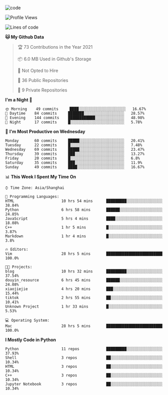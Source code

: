 
<!--
**liuyaanng/liuyaanng** is a ✨ _special_ ✨ repository because its `README.md` (this file) appears on your GitHub profile.

Here are some ideas to get you started:

- 🔭 I’m currently working on ...
- 🌱 I’m currently learning ...
- 👯 I’m looking to collaborate on ...
- 🤔 I’m looking for help with ...
- 💬 Ask me about ...
- 📫 How to reach me: ...
- 😄 Pronouns: ...
- ⚡ Fun fact: ...
-->


![code](https://cdn.jsdelivr.net/gh/liuyaanng/liuyaanng@1.0/code.gif) 

<!--START_SECTION:waka-->
![Profile Views](http://img.shields.io/badge/Profile%20Views-2-blue)

![Lines of code](https://img.shields.io/badge/From%20Hello%20World%20I%27ve%20Written-5.3%20million%20lines%20of%20code-blue)

**🐱 My Github Data** 

> 🏆 73 Contributions in the Year 2021
 > 
> 📦 6.0 MB Used in Github's Storage 
 > 
> 🚫 Not Opted to Hire
 > 
> 📜 36 Public Repositories 
 > 
> 🔑 9 Private Repositories  
 > 
**I'm a Night 🦉** 

```text
🌞 Morning    49 commits     ████░░░░░░░░░░░░░░░░░░░░░   16.67% 
🌆 Daytime    84 commits     ███████░░░░░░░░░░░░░░░░░░   28.57% 
🌃 Evening    144 commits    ████████████░░░░░░░░░░░░░   48.98% 
🌙 Night      17 commits     █░░░░░░░░░░░░░░░░░░░░░░░░   5.78%

```
📅 **I'm Most Productive on Wednesday** 

```text
Monday       60 commits     █████░░░░░░░░░░░░░░░░░░░░   20.41% 
Tuesday      22 commits     █░░░░░░░░░░░░░░░░░░░░░░░░   7.48% 
Wednesday    69 commits     █████░░░░░░░░░░░░░░░░░░░░   23.47% 
Thursday     39 commits     ███░░░░░░░░░░░░░░░░░░░░░░   13.27% 
Friday       20 commits     █░░░░░░░░░░░░░░░░░░░░░░░░   6.8% 
Saturday     35 commits     ███░░░░░░░░░░░░░░░░░░░░░░   11.9% 
Sunday       49 commits     ████░░░░░░░░░░░░░░░░░░░░░   16.67%

```


📊 **This Week I Spent My Time On** 

```text
⌚︎ Time Zone: Asia/Shanghai

💬 Programming Languages: 
HTML                     10 hrs 54 mins      █████████░░░░░░░░░░░░░░░░   38.84% 
Python                   6 hrs 58 mins       ██████░░░░░░░░░░░░░░░░░░░   24.85% 
JavaScript               5 hrs 4 mins        ████░░░░░░░░░░░░░░░░░░░░░   18.08% 
C++                      1 hr 5 mins         █░░░░░░░░░░░░░░░░░░░░░░░░   3.87% 
Markdown                 1 hr 4 mins         █░░░░░░░░░░░░░░░░░░░░░░░░   3.8%

🔥 Editors: 
Vim                      28 hrs 5 mins       █████████████████████████   100.0%

🐱‍💻 Projects: 
blog                     10 hrs 32 mins      █████████░░░░░░░░░░░░░░░░   37.54% 
douyin_resource          6 hrs 45 mins       ██████░░░░░░░░░░░░░░░░░░░   24.08% 
xiaojiejie               4 hrs 20 mins       ███░░░░░░░░░░░░░░░░░░░░░░   15.44% 
tiktok                   2 hrs 55 mins       ██░░░░░░░░░░░░░░░░░░░░░░░   10.41% 
Unknown Project          1 hr 33 mins        █░░░░░░░░░░░░░░░░░░░░░░░░   5.53%

💻 Operating System: 
Mac                      28 hrs 5 mins       █████████████████████████   100.0%

```

**I Mostly Code in Python** 

```text
Python                   11 repos            █████████░░░░░░░░░░░░░░░░   37.93% 
Shell                    3 repos             ██░░░░░░░░░░░░░░░░░░░░░░░   10.34% 
HTML                     3 repos             ██░░░░░░░░░░░░░░░░░░░░░░░   10.34% 
C++                      3 repos             ██░░░░░░░░░░░░░░░░░░░░░░░   10.34% 
Jupyter Notebook         3 repos             ██░░░░░░░░░░░░░░░░░░░░░░░   10.34%

```



<!--END_SECTION:waka-->
